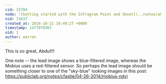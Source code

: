 ```yaml
---
cid: 15704
node: ![Getting started with the Infragram Point and Shoot](../notes/abdul/10-21-2016/infragram-point-and-shoot-starting-instructions)
nid: 13637
created_at: 2016-10-21 19:49:27 +0000
timestamp: 1477079367
uid: 1
author: warren
---
```


This is so great, Abdul!!!

One note -- the lead image shows a blue-filtered image, whereas the Mobius uses a red-filtered sensor. So perhaps the lead image should be something closer to one of the "sky-blue" looking images in this post: https://publiclab.org/notes/cfastie/04-26-2014/mobius-ndvi

